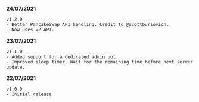 **24/07/2021**

    v1.2.0
    - Better PancakeSwap API handling. Credit to @scottburlovich.
    - Now uses v2 API.

**23/07/2021**

    v1.1.0
    - Added support for a dedicated admin bot.
    - Improved sleep timer. Wait for the remaining time before next server update.

**22/07/2021**

    v1.0.0
    - Initial release